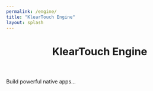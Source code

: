 ```yaml
---
permalink: /engine/
title: "KlearTouch Engine"
layout: splash
---
```


<header>
  <h1 id="page-title" class="page__title" itemprop="headline">KlearTouch Engine</h1>
</header>

Build powerful native apps...